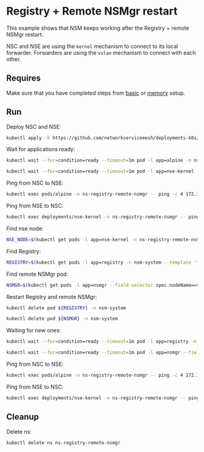# Registry + Remote NSMgr restart

This example shows that NSM keeps working after the Registry + remote NSMgr restart.

NSC and NSE are using the `kernel` mechanism to connect to its local forwarder.
Forwarders are using the `vxlan` mechanism to connect with each other.

## Requires

Make sure that you have completed steps from [basic](../../basic) or [memory](../../memory) setup.

## Run

Deploy NSC and NSE:
```bash
kubectl apply -k https://github.com/networkservicemesh/deployments-k8s/examples/heal/registry-remote-nsmgr?ref=db0099c596cc89f537b0aad9ea28916dc9a292ff
```

Wait for applications ready:
```bash
kubectl wait --for=condition=ready --timeout=1m pod -l app=alpine -n ns-registry-remote-nsmgr
```
```bash
kubectl wait --for=condition=ready --timeout=1m pod -l app=nse-kernel -n ns-registry-remote-nsmgr
```

Ping from NSC to NSE:
```bash
kubectl exec pods/alpine -n ns-registry-remote-nsmgr -- ping -c 4 172.16.1.100
```

Ping from NSE to NSC:
```bash
kubectl exec deployments/nse-kernel -n ns-registry-remote-nsmgr -- ping -c 4 172.16.1.101
```

Find nse node:
```bash
NSE_NODE=$(kubectl get pods -l app=nse-kernel -n ns-registry-remote-nsmgr --template '{{range .items}}{{.spec.nodeName}}{{"\n"}}{{end}}')
```

Find Registry:
```bash
REGISTRY=$(kubectl get pods -l app=registry -n nsm-system --template '{{range .items}}{{.metadata.name}}{{"\n"}}{{end}}')
```

Find remote NSMgr pod:
```bash
NSMGR=$(kubectl get pods -l app=nsmgr --field-selector spec.nodeName==${NSE_NODE} -n nsm-system --template '{{range .items}}{{.metadata.name}}{{"\n"}}{{end}}')
```

Restart Registry and remote NSMgr:
```bash
kubectl delete pod ${REGISTRY} -n nsm-system
```
```bash
kubectl delete pod ${NSMGR} -n nsm-system
```

Waiting for new ones:
```bash
kubectl wait --for=condition=ready --timeout=1m pod -l app=registry -n nsm-system
```
```bash
kubectl wait --for=condition=ready --timeout=1m pod -l app=nsmgr --field-selector spec.nodeName==${NSE_NODE} -n nsm-system
```

Ping from NSC to NSE:
```bash
kubectl exec pods/alpine -n ns-registry-remote-nsmgr -- ping -c 4 172.16.1.100
```

Ping from NSE to NSC:
```bash
kubectl exec deployments/nse-kernel -n ns-registry-remote-nsmgr -- ping -c 4 172.16.1.101
```

## Cleanup

Delete ns:
```bash
kubectl delete ns ns-registry-remote-nsmgr
```
